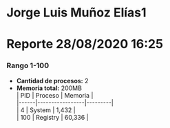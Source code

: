 # Jorge Luis Muñoz Elías1
# Reporte 28/08/2020 16:25
### Rango 1-100  
- **Cantidad de procesos:** 2 
- **Memoria total:** 200MB        
| PID  | Proceso         | Memoria |            
|------|-----------------|---------|     
| 4    | System          | 1,432   |       
| 100  | Registry        | 60,336  |       
